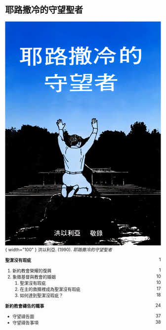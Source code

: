 # 耶路撒冷的守望聖者
![](../images/cover/耶路撒冷的守望聖者.webp){ width="100" }
洪以利亞. (1990). *耶路撒冷的守望聖者*

**聖潔沒有瑕疵** <span style="float: right;">1</span>

1. 新約教會榮耀的復興 <span style="float: right;">1</span>
1. 象徵基督與教會的婚姻 <span style="float: right;">10</span>
    1. 聖潔沒有瑕疵 <span style="float: right;">10</span>
    1. 在主的救贖裡成為聖潔沒有瑕疵 <span style="float: right;">17</span>
    1. 如何達到聖潔沒瑕疵？ <span style="float: right;">18</span>

**新約教會禱告的職事** <span style="float: right;">24</span>

* 守望禱告圖 <span style="float: right;">37</span>
* 守望禱告事項 <span style="float: right;">38</span>
